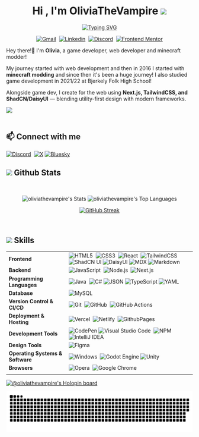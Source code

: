 <h1 align="center"><b>Hi , I'm OliviaTheVampire </b><img src="https://media.giphy.com/media/hvRJCLFzcasrR4ia7z/giphy.gif" width="35"></h1>

<p align="center">
  <a href="https://git.io/typing-svg"><img src="https://readme-typing-svg.demolab.com?font=Matrix&size=25&pause=1000&color=4BF701&background=000000&center=true&vCenter=true&width=600&height=100&lines=Loves+programming;Makes+minecraft+mods+and+games;Worked+as+ICT+Apprentice;Studied+Game+Development" alt="Typing SVG" /></a>
</p>

<div align=center>

[![Gmail](https://img.shields.io/badge/-gmail-446078?style=for-the-badge&logo=Gmail&logoColor=white)](mailto:0xabdulkhaliq@gmail.com)&nbsp;
[![Linkedin](https://img.shields.io/badge/-linkedin-446078?style=for-the-badge&logo=Linkedin&logoColor=white)](https://www.linkedin.com/in/0xabdulkhaliq)&nbsp;
[![Discord](https://img.shields.io/badge/-Discord-446078?style=for-the-badge&logo=discord&logoColor=white)](https://discordapp.com/users/984803810885120030)&nbsp; [![Frontend Mentor](https://img.shields.io/badge/Frontend_Mentor-446078?style=for-the-badge&logo=frontendmentor)](https://www.frontendmentor.io/profile/0xabdulkhaliq)
</div>

Hey there!👋 I'm **Olivia**, a game developer, web developer and minecraft modder! 

My journey started with web development and then in 2016 I started with **minecraft modding** and since then it's been a huge journey! I also studied game development in 2021/22 at Bjerkely Folk High School!

Alongside game dev, I create for the web using **Next.js, TailwindCSS, and ShadCN/DaisyUI** — blending utility-first design with modern frameworks. 

<img src="https://user-images.githubusercontent.com/73097560/115834477-dbab4500-a447-11eb-908a-139a6edaec5c.gif"><br><br>

## 📫 Connect with me

[![Discord](https://img.shields.io/badge/-Discord-5964f2?style=for-the-badge&logo=discord&logoColor=white)](https://discordapp.com/users/648771244954746890)&nbsp;
[![X](https://img.shields.io/badge/X-%23000000.svg?style=for-the-badge&logo=X&logoColor=white)](https://x.com/oliviathevampire)
[![Bluesky](https://img.shields.io/badge/Bluesky-0285FF?style=for-the-badge&logo=bluesky&logoColor=fff)]([#](https://bsky.app/profile/oliviathevampire.com))

## <img src="https://media.giphy.com/media/iY8CRBdQXODJSCERIr/giphy.gif" width="35"><b> Github Stats </b>
<br>

<div align="center">

![oliviathevampire's Stats](https://github-readme-stats.vercel.app/api?username=oliviathevampire&theme=catppuccin_mocha&show_icons=true&hide_border=true&count_private=true)
![oliviathevampire's Top Languages](https://github-readme-stats.vercel.app/api/top-langs/?username=oliviathevampire&theme=catppuccin_mocha&show_icons=true&hide_border=true&layout=compact)

[![GitHub Streak](https://github-readme-streak-stats-eight.vercel.app?user=oliviathevampire&theme=catppuccin-mocha&hide_border=true&border_radius=7&card_width=295&card_height=190&hide_total_contributions=true&hide_longest_streak=true)](https://git.io/streak-stats)

</div>
<br>

## <img src="https://media2.giphy.com/media/QssGEmpkyEOhBCb7e1/giphy.gif?cid=ecf05e47a0n3gi1bfqntqmob8g9aid1oyj2wr3ds3mg700bl&rid=giphy.gif" width ="25"><b> Skills</b>

| | |
|----------|--------|
| **Frontend** | ![HTML5](https://img.shields.io/badge/-HTML5-E34F26?style=for-the-badge&logo=html5&logoColor=fff)&nbsp; ![CSS3](https://img.shields.io/badge/-CSS3-1572B6?style=for-the-badge&logo=css)&nbsp; ![React](https://img.shields.io/badge/-React-61DAFB?style=for-the-badge&logo=react&logoColor=black)&nbsp; ![TailwindCSS](https://img.shields.io/badge/-Tailwind_CSS-38B2AC?style=for-the-badge&logo=tailwind-css&logoColor=fff)&nbsp; ![ShadCN UI](https://img.shields.io/badge/ShadCN/UI-000000?style=for-the-badge&logo=shadcn/ui) ![DaisyUI](https://img.shields.io/badge/DaisyUI-5A0EF8?style=for-the-badge&logo=daisyui&logoColor=fff) ![MDX](https://img.shields.io/badge/MDX-1B1F24?style=for-the-badge&logo=mdx&logoColor=fff) ![Markdown](https://img.shields.io/badge/Markdown-%23000000.svg?style=for-the-badge&logo=markdown&logoColor=white) |
| **Backend** | ![JavaScript](https://img.shields.io/badge/Javascript-F7DF1E?style=for-the-badge&logo=javascript&logoColor=black)&nbsp; ![Node.js](https://img.shields.io/badge/node.js-339933?style=for-the-badge&logo=nodedotjs&logoColor=white)&nbsp; ![Next.js](https://img.shields.io/badge/Next.js-black?style=for-the-badge&logo=next.js) |
| **Programming Languages** | ![Java](https://img.shields.io/badge/Java-ED8B00?style=for-the-badge&logo=openjdk&logoColor=white)&nbsp; ![C#](https://custom-icon-badges.demolab.com/badge/C%23-%23239120.svg?style=for-the-badge&logo=cshrp&logoColor=white) ![JSON](https://img.shields.io/badge/JSON-000?style=for-the-badge&logo=json&logoColor=fff) ![TypeScript](https://img.shields.io/badge/TypeScript-3178C6?style=for-the-badge&logo=typescript&logoColor=fff) ![YAML](https://img.shields.io/badge/YAML-CB171E?style=for-the-badge&logo=yaml&logoColor=fff) |
| **Database** | ![MySQL](https://img.shields.io/badge/mysql-4479A1?style=for-the-badge&logo=mysql&logoColor=white) |
| **Version Control & CI/CD** | ![Git](https://img.shields.io/badge/-Git-F05032?style=for-the-badge&logo=git&logoColor=white)&nbsp; ![GitHub](https://img.shields.io/badge/-GitHub-181717?style=for-the-badge&logo=github)&nbsp; ![GitHub Actions](https://img.shields.io/badge/github%20actions-2088FF?style=for-the-badge&logo=githubactions&logoColor=white) |
| **Deployment & Hosting** | ![Vercel](https://img.shields.io/badge/vercel-000000?style=for-the-badge&logo=vercel)&nbsp; ![Netlify](https://img.shields.io/badge/netlify-00C7B7?style=for-the-badge&logo=netlify&logoColor=white)&nbsp; ![GithubPages](https://img.shields.io/badge/github%20pages-222222?style=for-the-badge&logo=github&logoColor=white) |
| **Development Tools** | ![CodePen](https://img.shields.io/badge/CodePen-white?style=for-the-badge&logo=codepen&logoColor=black) ![Visual Studio Code](https://img.shields.io/badge/Visual%20Studio%20Code-007ACC?style=for-the-badge&logo=visual-studio-code&logoColor=white)&nbsp; ![NPM](https://img.shields.io/badge/NPM-CB3837?style=for-the-badge&logo=npm&logoColor=white)&nbsp; ![IntelliJ IDEA](https://img.shields.io/badge/IntelliJ%20IDEA-000000?style=for-the-badge&logo=intellijidea)&nbsp; |
| **Design Tools** | ![Figma](https://img.shields.io/badge/figma-F24E1E?style=for-the-badge&logo=figma&logoColor=white)&nbsp; |
| **Operating Systems & Software** | ![Windows](https://custom-icon-badges.demolab.com/badge/Windows-0078D6?style=for-the-badge&logo=windows11&logoColor=black)&nbsp; ![Godot Engine](https://img.shields.io/badge/Godot-%23FFFFFF.svg?style=for-the-badge&logo=godot-engine) ![Unity](https://img.shields.io/badge/Unity-%23000000.svg?style=for-the-badge&logo=unity&logoColor=white) |
| **Browsers** | ![Opera](https://img.shields.io/badge/Opera-FF1B2D?style=for-the-badge&logo=opera&logoColor=fff)&nbsp; ![Google Chrome](https://img.shields.io/badge/Google%20Chrome-4285F4?style=for-the-badge&logo=GoogleChrome&logoColor=white) |
| | |

[![@oliviathevampire's Holopin board](https://holopin.me/oliviathevampire)](https://holopin.io/@oliviathevampire)

![Snake Chart](https://raw.githubusercontent.com/oliviathevampire/oliviathevampire/output/github-contribution-grid-snake.svg)
